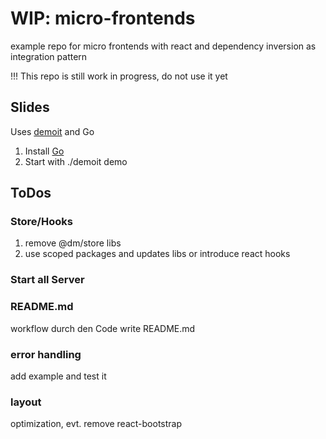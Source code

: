 # WIP: micro-frontends
example repo for micro frontends with react and dependency inversion as integration pattern

!!! This repo is still work in progress, do not use it yet

## Slides
Uses [demoit](https://github.com/dgageot/demoit "demoit") and Go

1. Install [Go](https://golang.org/ "Go")
2. Start with ./demoit demo

## ToDos
### Store/Hooks
1. remove @dm/store libs
2. use scoped packages and updates libs or introduce react hooks
### Start all Server
### README.md
workflow durch den Code
write README.md
### error handling
add example and test it
### layout
optimization, evt. remove react-bootstrap
